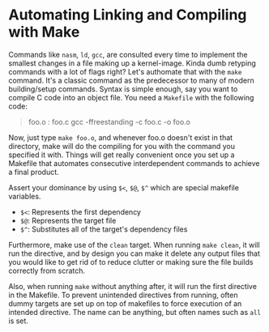 # Automating Linking and Compiling with Make

Commands like `nasm`, `ld`, `gcc`, are consulted every time to implement the smallest changes in a file making up a kernel-image. Kinda dumb retyping commands with a lot of flags right? Let's authomate that with the `make` command. It's a classic command as the predecessor to many of modern building/setup commands. Syntax is simple enough, say you want to compile C code into an object file. You need a `Makefile` with the following code:

> foo.o : foo.c
>	gcc -ffreestanding -c foo.c -o foo.o

Now, just type `make foo.o`, and whenever foo.o doesn't exist in that directory, make will do the compiling for you with the command you specified it with. Things will get really convenient once you set up a Makefile that automates consecutive interdependent commands to achieve a final product. 

Assert your dominance by using `$<`, `$@`, `$^` which are special makefile variables. 

- `$<`: Represents the first dependency
- `$@`: Represents the target file
- `$^`: Substitutes all of the target's dependency files

Furthermore, make use of the `clean` target. When running `make clean`, it will run the directive, and by design you can make it delete any output files that you would like to get rid of to reduce clutter or making sure the file builds correctly from scratch.

Also, when running `make` without anything after, it will run the first directive in the Makefile. To prevent unintended directives from running, often dummy targets are set up on top of makefiles to force execution of an intended directive. The name can be anything, but often names such as `all` is set.
